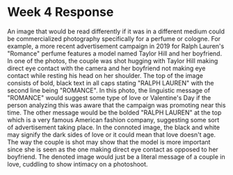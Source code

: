 # Week 4 Response
An image that would be read differently if it was in a different medium could be commercialized photography specifically for a perfume or cologne. For example, a more recent advertisement campaign in 2019 for Ralph Lauren's "Romance" perfume features a model named Taylor Hill and her boyfriend. In one of the photos, the couple was shot hugging with Taylor Hill making direct eye contact with the camera and her boyfriend not making eye contact while resting his head on her shoulder. The top of the image consists of bold, black text in all caps stating "RALPH LAUREN" with the second line being "ROMANCE". In this photo, the linguistic message of "ROMANCE" would suggest some type of love or Valentine's Day if the person analyzing this was aware that the campaign was promoting near this time. The other message would be the bolded "RALPH LAUREN" at the top which is a very famous American fashion company, suggesting some sort of advertisement taking place. In the connoted image, the black and white may signify the dark sides of love or it could mean that love doesn't age. The way the couple is shot may show that the model is more important since she is seen as the one making direct eye contact as opposed to her boyfriend. The denoted image would just be a literal message of a couple in love, cuddling to show intimacy on a photoshoot. 
